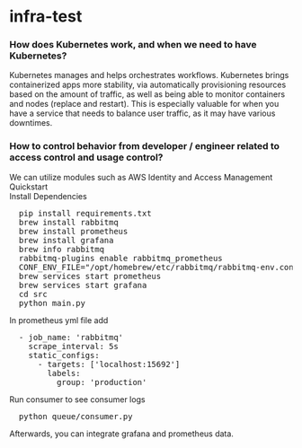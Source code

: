 # infra-test
<h3>How does Kubernetes work, and when we need to have Kubernetes?</h3>
Kubernetes manages and helps orchestrates workflows. Kubernetes brings containerized apps more stability, via 
automatically provisioning resources based on the amount of traffic, as well as being able to monitor containers and 
nodes (replace and restart). This is especially valuable for when you have a service that needs to balance user traffic,
as it may have various downtimes.
<h3>How to control behavior from developer / engineer related to access control and usage control?</h3>
We can utilize modules such as AWS Identity and Access Management 
Quickstart
<br>
Install Dependencies
<pre>
  pip install requirements.txt
  brew install rabbitmq
  brew install prometheus
  brew install grafana
  brew info rabbitmq 
  rabbitmq-plugins enable rabbitmq_prometheus
  CONF_ENV_FILE="/opt/homebrew/etc/rabbitmq/rabbitmq-env.conf" /opt/homebrew/opt/rabbitmq/sbin/rabbitmq-server
  brew services start prometheus
  brew services start grafana
  cd src
  python main.py
</pre>
In prometheus yml file add
<pre>
  - job_name: 'rabbitmq'
    scrape_interval: 5s
    static_configs:
      - targets: ['localhost:15692']
        labels:
          group: 'production'
</pre>
Run consumer to see consumer logs
<pre>
  python queue/consumer.py
</pre>
Afterwards, you can integrate grafana and prometheus data.